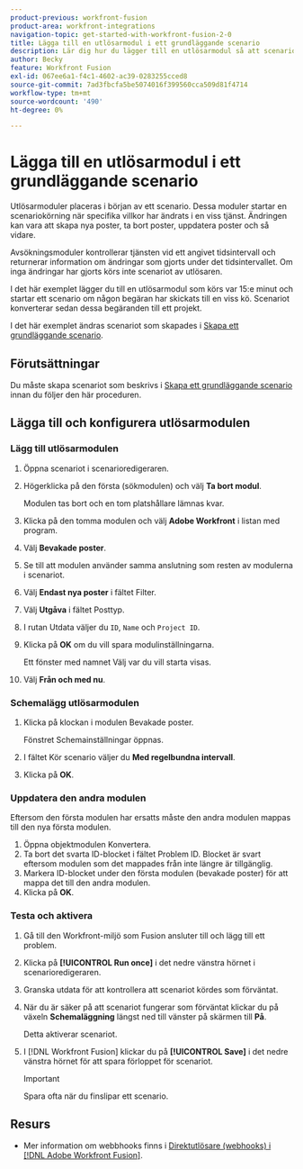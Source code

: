 ```yaml
---
product-previous: workfront-fusion
product-area: workfront-integrations
navigation-topic: get-started-with-workfront-fusion-2-0
title: Lägga till en utlösarmodul i ett grundläggande scenario
description: Lär dig hur du lägger till en utlösarmodul så att scenariot regelbundet kan söka efter nya begäranden och konvertera dem till projekt.
author: Becky
feature: Workfront Fusion
exl-id: 067ee6a1-f4c1-4602-ac39-0283255cced8
source-git-commit: 7ad3fbcfa5be5074016f399560cca509d81f4714
workflow-type: tm+mt
source-wordcount: '490'
ht-degree: 0%

---
```


# Lägga till en utlösarmodul i ett grundläggande scenario

Utlösarmoduler placeras i början av ett scenario. Dessa moduler startar en scenariokörning när specifika villkor har ändrats i en viss tjänst. Ändringen kan vara att skapa nya poster, ta bort poster, uppdatera poster och så vidare.

Avsökningsmoduler kontrollerar tjänsten vid ett angivet tidsintervall och returnerar information om ändringar som gjorts under det tidsintervallet. Om inga ändringar har gjorts körs inte scenariot av utlösaren.

I det här exemplet lägger du till en utlösarmodul som körs var 15:e minut och startar ett scenario om någon begäran har skickats till en viss kö. Scenariot konverterar sedan dessa begäranden till ett projekt.

I det här exemplet ändras scenariot som skapades i [Skapa ett grundläggande scenario](/help/quicksilver/workfront-fusion/get-started/build-practice-scenarios/create-simple-scenario.md).

## Förutsättningar

Du måste skapa scenariot som beskrivs i [Skapa ett grundläggande scenario](/help/quicksilver/workfront-fusion/get-started/build-practice-scenarios/create-simple-scenario.md) innan du följer den här proceduren.

## Lägga till och konfigurera utlösarmodulen

### Lägg till utlösarmodulen

1. Öppna scenariot i scenarioredigeraren.
1. Högerklicka på den första (sökmodulen) och välj **Ta bort modul**.

   Modulen tas bort och en tom platshållare lämnas kvar.

1. Klicka på den tomma modulen och välj **Adobe Workfront** i listan med program.
1. Välj **Bevakade poster**.
1. Se till att modulen använder samma anslutning som resten av modulerna i scenariot.
1. Välj **Endast nya poster** i fältet Filter.
1. Välj **Utgåva** i fältet Posttyp.
1. I rutan Utdata väljer du `ID`, `Name` och `Project ID`.
1. Klicka på **OK** om du vill spara modulinställningarna.

   Ett fönster med namnet Välj var du vill starta visas.

1. Välj **Från och med nu**.

### Schemalägg utlösarmodulen

1. Klicka på klockan i modulen Bevakade poster.

   Fönstret Schemainställningar öppnas.

1. I fältet Kör scenario väljer du **Med regelbundna intervall**.

1. Klicka på **OK**.

### Uppdatera den andra modulen

Eftersom den första modulen har ersatts måste den andra modulen mappas till den nya första modulen.

1. Öppna objektmodulen Konvertera.
1. Ta bort det svarta ID-blocket i fältet Problem ID. Blocket är svart eftersom modulen som det mappades från inte längre är tillgänglig.
1. Markera ID-blocket under den första modulen (bevakade poster) för att mappa det till den andra modulen.
1. Klicka på **OK**.

### Testa och aktivera

1. Gå till den Workfront-miljö som Fusion ansluter till och lägg till ett problem.
1. Klicka på **[!UICONTROL Run once]** i det nedre vänstra hörnet i scenarioredigeraren.
1. Granska utdata för att kontrollera att scenariot kördes som förväntat.
1. När du är säker på att scenariot fungerar som förväntat klickar du på växeln **Schemaläggning** längst ned till vänster på skärmen till **På**.

   Detta aktiverar scenariot.
1. I [!DNL Workfront Fusion] klickar du på **[!UICONTROL Save]** i det nedre vänstra hörnet för att spara förloppet för scenariot.

   >[!IMPORTANT]
   >
   >Spara ofta när du finslipar ett scenario.

## Resurs

* Mer information om webbhooks finns i [Direktutlösare (webhooks) i [!DNL Adobe Workfront Fusion]](/help/quicksilver/workfront-fusion/webhooks/instant-triggers-webhooks.md).
